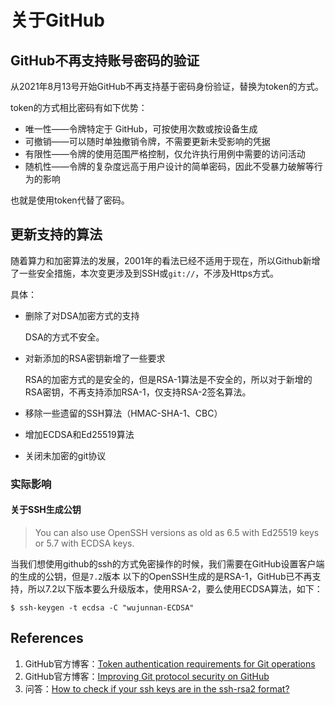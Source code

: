 # 关于GitHub

## GitHub不再支持账号密码的验证

从2021年8月13号开始GitHub不再支持基于密码身份验证，替换为token的方式。

token的方式相比密码有如下优势：

- 唯一性——令牌特定于 GitHub，可按使用次数或按设备生成
- 可撤销——可以随时单独撤销令牌，不需要更新未受影响的凭据
- 有限性——令牌的使用范围严格控制，仅允许执行用例中需要的访问活动
- 随机性——令牌的复杂度远高于用户设计的简单密码，因此不受暴力破解等行为的影响

也就是使用token代替了密码。

## 更新支持的算法

随着算力和加密算法的发展，2001年的看法已经不适用于现在，所以Github新增了一些安全措施，本次变更涉及到SSH或`git://`，不涉及Https方式。

具体：

- 删除了对DSA加密方式的支持

  DSA的方式不安全。

- 对新添加的RSA密钥新增了一些要求

  RSA的加密方式的是安全的，但是RSA-1算法是不安全的，所以对于新增的RSA密钥，不再支持添加RSA-1，仅支持RSA-2签名算法。

- 移除一些遗留的SSH算法（HMAC-SHA-1、CBC）

- 增加ECDSA和Ed25519算法

- 关闭未加密的git协议

### 实际影响

#### 关于SSH生成公钥

> You can also use OpenSSH versions as old as 6.5 with Ed25519 keys or 5.7 with ECDSA keys.

当我们想使用github的ssh的方式免密操作的时候，我们需要在GitHub设置客户端的生成的公钥，但是`7.2`版本 以下的OpenSSH生成的是RSA-1，GitHub已不再支持，所以7.2以下版本要么升级版本，使用RSA-2，要么使用ECDSA算法，如下：

```
$ ssh-keygen -t ecdsa -C "wujunnan-ECDSA"
```

## References

1. GitHub官方博客：[Token authentication requirements for Git operations](https://github.blog/2020-12-15-token-authentication-requirements-for-git-operations/)
2. GitHub官方博客：[Improving Git protocol security on GitHub](https://github.blog/2021-09-01-improving-git-protocol-security-github/)
2. 问答：[How to check if your ssh keys are in the ssh-rsa2 format?](https://superuser.com/questions/1556852/how-to-check-if-your-ssh-keys-are-in-the-ssh-rsa2-format)